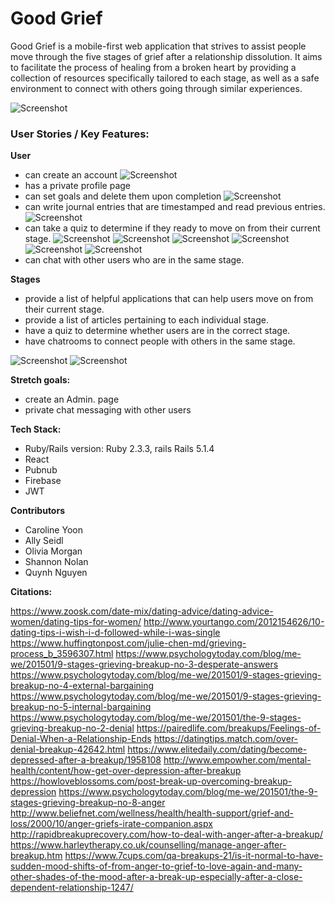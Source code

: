 <h1> Good Grief </h1>

Good Grief is a mobile-first web application that strives to assist people  move through the five stages of grief after a relationship dissolution. It aims to facilitate the process of healing from a broken heart by providing a collection of resources specifically tailored to each stage, as well as a safe environment to connect with others going through  similar experiences. 

![Screenshot](src/screenshots/home_page.png)


### **User Stories / Key Features:**

**User**

- can create an account
![Screenshot](src/screenshots/registration.png)
- has a private profile page 
- can set goals and delete them upon completion
![Screenshot](src/screenshots/user_page_1.png)
- can write journal entries that are timestamped and read previous entries.
![Screenshot](src/screenshots/user_page_2.png)
- can take a quiz to determine if they ready to move on from their current stage.
![Screenshot](src/screenshots/bargaining_quiz_1.png)
![Screenshot](src/screenshots/bargaining_quiz_2.png)
![Screenshot](src/screenshots/bargaining_quiz_3.png)
![Screenshot](src/screenshots/bargaining_quiz_4.png)
![Screenshot](src/screenshots/bargaining_quiz_5.png)
![Screenshot](src/screenshots/bargaining_result.png)
- can chat with other users who are in the same stage.

**Stages**

- provide a list of helpful applications that can help users move on from their current stage.
- provide a list of articles pertaining to each individual stage.
- have a quiz to determine whether users are in the correct stage.
- have chatrooms to connect people with others in the same stage.

![Screenshot](src/screenshots/denial_page.png)
![Screenshot](src/screenshots/acceptance_page.png)

**Stretch goals:**

- create an Admin. page 
- private chat messaging with other users

**Tech Stack:**

- Ruby/Rails version: Ruby 2.3.3, rails Rails 5.1.4
- React 
- Pubnub
- Firebase
- JWT

**Contributors**

- Caroline Yoon
- Ally Seidl
- Olivia Morgan
- Shannon Nolan
- Quynh Nguyen

**Citations:**

https://www.zoosk.com/date-mix/dating-advice/dating-advice-women/dating-tips-for-women/
http://www.yourtango.com/2012154626/10-dating-tips-i-wish-i-d-followed-while-i-was-single
https://www.huffingtonpost.com/julie-chen-md/grieving-process_b_3596307.html
https://www.psychologytoday.com/blog/me-we/201501/9-stages-grieving-breakup-no-3-desperate-answers
https://www.psychologytoday.com/blog/me-we/201501/9-stages-grieving-breakup-no-4-external-bargaining
https://www.psychologytoday.com/blog/me-we/201501/9-stages-grieving-breakup-no-5-internal-bargaining
https://www.psychologytoday.com/blog/me-we/201501/the-9-stages-grieving-breakup-no-2-denial
https://pairedlife.com/breakups/Feelings-of-Denial-When-a-Relationship-Ends
https://datingtips.match.com/over-denial-breakup-42642.html
https://www.elitedaily.com/dating/become-depressed-after-a-breakup/1958108
http://www.empowher.com/mental-health/content/how-get-over-depression-after-breakup
https://howloveblossoms.com/post-break-up-overcoming-breakup-depression
https://www.psychologytoday.com/blog/me-we/201501/the-9-stages-grieving-breakup-no-8-anger
http://www.beliefnet.com/wellness/health/health-support/grief-and-loss/2000/10/anger-griefs-irate-companion.aspx
http://rapidbreakuprecovery.com/how-to-deal-with-anger-after-a-breakup/
https://www.harleytherapy.co.uk/counselling/manage-anger-after-breakup.htm
https://www.7cups.com/qa-breakups-21/is-it-normal-to-have-sudden-mood-shifts-of-from-anger-to-grief-to-love-again-and-many-other-shades-of-the-mood-after-a-break-up-especially-after-a-close-dependent-relationship-1247/
